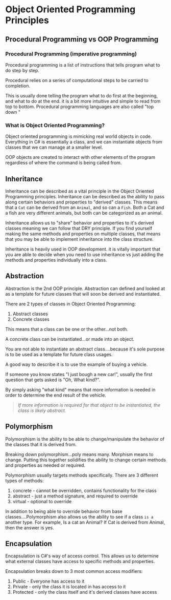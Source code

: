# Object Oriented Programming Principles

## Procedural Programming vs OOP Programming

### Procedural Programming (imperative programming)
Procedural programming is a list of instructions that tells program what to do step by step.

Procedural relies on a series of computational steps to be carried to completion.

This is usually done telling the program what to do first at the beginning, and what to do at the end. it is a bit more intuitive and simple to read from top to bottom. Procedural programming languages are also called "top down "


### What is Object Oriented Programming?
Object oriented programming is mimicking real world objects in code. Everything in C# is essentially a class, and we can instantiate objects from classes that we can manage at a smaller level.

OOP objects are created to interact with other elements of the program regardless of where the command is being called from.

## Inheritance

Inheritance can be described as a vital principle in the Object Oriented Programming principles. Inheritance can be described as the ability to pass along certain behaviors and properties to "derived" classes. This means that a `Cat` can be derived from an `Animal`, and so can a `Fish`. Both a Cat and a fish are very different animals, but both can be categorized as an animal.

Inheritance allows us to "share" behavior and properties to it's derived classes meaning we can follow that DRY principle. If you find yourself making the same methods and properties on multiple classes, that means that you may be able to implement inheritance into the class structure.

Inheritance is heavily used in OOP development. it is vitally important that you are able to decide when you need to use inheritance vs just adding the methods and properties individually into a class.


## Abstraction

Abstraction is the 2nd OOP principle. Abstraction can defined and looked at as a template for future classes that will soon be derived and instantiated.

There are 2 types of classes in Object Oriented Programming:
1. Abstract classes
1. Concrete classes

This means that a class can be one or the other...not both.

A concrete class can be instantiated...or made into an object.

You are not able to instantiate an abstract class....because it's sole purpose is to be used as a template for future class usages.

A good way to describe it is to use the example of buying a vehicle.

If someone you know states "I just bough a new car!", usually the first question that gets asked is "Oh, What kind?".

By simply asking "what kind" means that more information is needed in order to determine the end result of the vehicle.

> *If more information is required for that object to be instantiated, the class is likely abstract.*

## Polymorphism

Polymorphism is the ability to be able to change/manipulate the behavior of the
classes that it is derived from.

Breaking down polymorphism...poly means many. Morphism means to change. Putting this together solidifies the ability to change certain methods and properties as needed or required.

Polymorphism usually targets methods specifically. There are 3 different types of methods:
1. concrete - cannot be overridden, contains functionality for the class
1. abstract - just a method signature, and required to override
1. virtual - optional to override

In addition to being able to override behavior from base classes....Polymorphism also allows us the ability to see if a class `is a` another type. For example, Is a cat an Animal? If Cat is derived from Animal, then the answer is yes.


## Encapsulation

Encapsulation is C#'s way of access control. This allows us to determine what external classes have access to specific methods and properties.

Encapsulation breaks down to 3 most common access modifiers:
1. Public - Everyone has access to it
1. Private - only the class it is located in has access to it
1. Protected - only the class itself and it's derived classes have access
